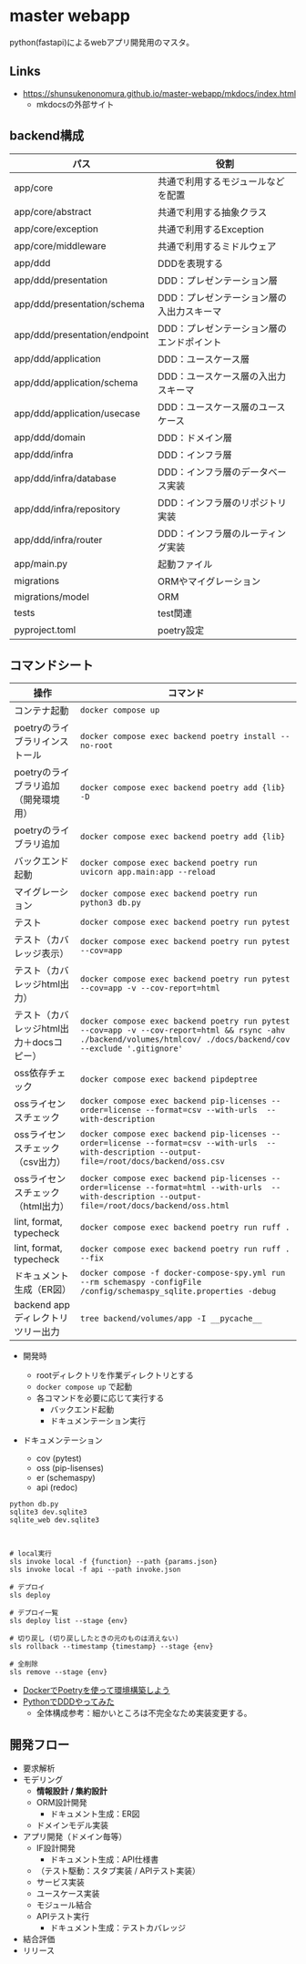 
# master webapp
python(fastapi)によるwebアプリ開発用のマスタ。

## Links
- https://shunsukenonomura.github.io/master-webapp/mkdocs/index.html
    - mkdocsの外部サイト

## backend構成
| パス                          | 役割                                      |
| ----------------------------- | ----------------------------------------- |
| app/core                      | 共通で利用するモジュールなどを配置        |
| app/core/abstract             | 共通で利用する抽象クラス                  |
| app/core/exception            | 共通で利用するException                   |
| app/core/middleware           | 共通で利用するミドルウェア                |
| app/ddd                       | DDDを表現する                             |
| app/ddd/presentation          | DDD：プレゼンテーション層                 |
| app/ddd/presentation/schema   | DDD：プレゼンテーション層の入出力スキーマ |
| app/ddd/presentation/endpoint | DDD：プレゼンテーション層のエンドポイント |
| app/ddd/application           | DDD：ユースケース層                       |
| app/ddd/application/schema    | DDD：ユースケース層の入出力スキーマ       |
| app/ddd/application/usecase   | DDD：ユースケース層のユースケース         |
| app/ddd/domain                | DDD：ドメイン層                           |
| app/ddd/infra                 | DDD：インフラ層                           |
| app/ddd/infra/database        | DDD：インフラ層のデータベース実装         |
| app/ddd/infra/repository      | DDD：インフラ層のリポジトリ実装           |
| app/ddd/infra/router          | DDD：インフラ層のルーティング実装         |
| app/main.py                   | 起動ファイル                              |
| migrations                    | ORMやマイグレーション                     |
| migrations/model              | ORM                                       |
| tests                         | test関連                                  |
| pyproject.toml                | poetry設定                                |

## コマンドシート
| 操作                                     | コマンド                                                                                                                                                          |
| ---------------------------------------- | ----------------------------------------------------------------------------------------------------------------------------------------------------------------- |
| コンテナ起動                             | `docker compose up`                                                                                                                                               |
| poetryのライブラリインストール           | `docker compose exec backend poetry install --no-root`                                                                                                            |
| poetryのライブラリ追加（開発環境用）     | `docker compose exec backend poetry add {lib} -D`                                                                                                                 |
| poetryのライブラリ追加                   | `docker compose exec backend poetry add {lib}`                                                                                                                    |
| バックエンド起動                         | `docker compose exec backend poetry run uvicorn app.main:app --reload`                                                                                            |
| マイグレーション                         | `docker compose exec backend poetry run python3 db.py`                                                                                                            |
| テスト                                   | `docker compose exec backend poetry run pytest`                                                                                                                   |
| テスト（カバレッジ表示）                 | `docker compose exec backend poetry run pytest --cov=app`                                                                                                         |
| テスト（カバレッジhtml出力）             | `docker compose exec backend poetry run pytest --cov=app -v --cov-report=html`                                                                                    |
| テスト（カバレッジhtml出力＋docsコピー） | `docker compose exec backend poetry run pytest --cov=app -v --cov-report=html && rsync -ahv ./backend/volumes/htmlcov/ ./docs/backend/cov --exclude '.gitignore'` |
| oss依存チェック                          | `docker compose exec backend pipdeptree`                                                                                                                          |
| ossライセンスチェック                    | `docker compose exec backend pip-licenses --order=license --format=csv --with-urls  --with-description`                                                           |
| ossライセンスチェック（csv出力）         | `docker compose exec backend pip-licenses --order=license --format=csv --with-urls  --with-description --output-file=/root/docs/backend/oss.csv`                  |
| ossライセンスチェック（html出力）        | `docker compose exec backend pip-licenses --order=license --format=html --with-urls  --with-description --output-file=/root/docs/backend/oss.html`                |
| lint, format, typecheck                  | `docker compose exec backend poetry run ruff .`                                                                                                                   |
| lint, format, typecheck                  | `docker compose exec backend poetry run ruff . --fix`                                                                                                             |
| ドキュメント生成（ER図）                 | `docker compose -f docker-compose-spy.yml run --rm schemaspy -configFile /config/schemaspy_sqlite.properties -debug`                                              |
| backend appディレクトリツリー出力        | `tree backend/volumes/app -I __pycache__`                                                                                                                         |

- 開発時
    - rootディレクトリを作業ディレクトリとする
    - `docker compose up` で起動
    - 各コマンドを必要に応じて実行する
        - バックエンド起動
        - ドキュメンテーション実行

- ドキュメンテーション
    - cov (pytest)
    - oss (pip-lisenses)
    - er (schemaspy)
    - api (redoc)

```
python db.py
sqlite3 dev.sqlite3
sqlite_web dev.sqlite3



# local実行
sls invoke local -f {function} --path {params.json}
sls invoke local -f api --path invoke.json

# デプロイ
sls deploy

# デプロイ一覧
sls deploy list --stage {env}

# 切り戻し (切り戻ししたときの元のものは消えない)
sls rollback --timestamp {timestamp} --stage {env}

# 全削除
sls remove --stage {env}
```

- [DockerでPoetryを使って環境構築しよう](https://book.st-hakky.com/hakky/try-poetry-on-docker/)
- [PythonでDDDやってみた](https://techtekt.persol-career.co.jp/entry/tech/231220_02)
    - 全体構成参考：細かいところは不完全なため実装変更する。


## 開発フロー
- 要求解析
- モデリング
    - **情報設計 / 集約設計**
    - ORM設計開発
        - ドキュメント生成：ER図
    - ドメインモデル実装
- アプリ開発（ドメイン毎等）
    - IF設計開発
        - ドキュメント生成：API仕様書
    - （テスト駆動：スタブ実装 / APIテスト実装）
    - サービス実装
    - ユースケース実装
    - モジュール結合
    - APIテスト実行
        - ドキュメント生成：テストカバレッジ
- 結合評価
- リリース
